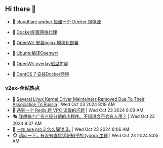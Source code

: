 ## Hi there 👋

<!--
**dkyg666/dkyg666** is a ✨ _special_ ✨ repository because its `README.md` (this file) appears on your GitHub profile.

Here are some ideas to get you started:

- 🔭 I’m currently working on ...
- 🌱 I’m currently learning ...
- 👯 I’m looking to collaborate on ...
- 🤔 I’m looking for help with ...
- 💬 Ask me about ...
- 📫 How to reach me: ...
- 😄 Pronouns: ...
- ⚡ Fun fact: ...
-->

<!-- BLOG-POST-LIST:START -->
- 🦩 [cloudflare worker 搭建一个 Docker 镜像源](http://blog.1996099.xyz/archives/cloudflare-worker-da-jian-yi-ge-docker-jing-xiang-zhan) 

- 🚦 [Docker配置网络代理](http://blog.1996099.xyz/archives/dockerpei-zhi-wang-luo-dai-li) 

- 🫶 [OpenWrt 安装nginx 模块化部署](http://blog.1996099.xyz/archives/openwrt-an-zhuang-nginx-mo-kuai-hua-bu-shu) 

- 🦄 [Ubuntu编译Openwrt](http://blog.1996099.xyz/archives/ubuntuzi-bian-yi-openwrt) 

- 🐻 [OpenWrt overlay磁盘扩容](http://blog.1996099.xyz/archives/openwrt-overlay) 

- 🤖 [CentOS 7 安装Docker环境](http://blog.1996099.xyz/archives/centos-docker) 
<!-- BLOG-POST-LIST:END -->

### v2ex-全站热点
<!-- v2ex:START -->
- 🥸 [Several Linux Kernel Driver Maintainers Removed Due To Their Association To Russia](https://www.v2ex.com/t/1082957#reply1) | Wed Oct 23 2024 8:19 AM
- 🤗 [遇到一个 Redis 跨 VPC 读取的问题](https://www.v2ex.com/t/1082949#reply0) | Wed Oct 23 2024 8:09 AM
- 🎭 [我想搞个广告三级分销的小程序。不知道会不会有人用？](https://www.v2ex.com/t/1082947#reply1) | Wed Oct 23 2024 8:07 AM
- 🥷 [一加 ace pro 3 怎么解锁 BL](https://www.v2ex.com/t/1082945#reply3) | Wed Oct 23 2024 8:06 AM
- 🐵 [请问一下，有没有直接适配知乎的 typora 主题](https://www.v2ex.com/t/1082942#reply0) | Wed Oct 23 2024 8:05 AM<!-- v2ex:END -->

